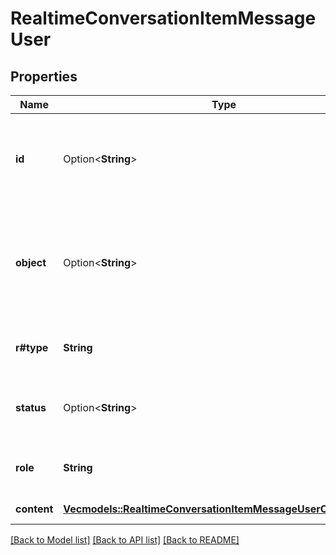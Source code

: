 # RealtimeConversationItemMessageUser

## Properties

Name | Type | Description | Notes
------------ | ------------- | ------------- | -------------
**id** | Option<**String**> | The unique ID of the item. This may be provided by the client or generated by the server. | [optional]
**object** | Option<**String**> | Identifier for the API object being returned - always `realtime.item`. Optional when creating a new item. | [optional]
**r#type** | **String** | The type of the item. Always `message`. | 
**status** | Option<**String**> | The status of the item. Has no effect on the conversation. | [optional]
**role** | **String** | The role of the message sender. Always `user`. | 
**content** | [**Vec<models::RealtimeConversationItemMessageUserContentInner>**](RealtimeConversationItemMessageUser_content_inner.md) | The content of the message. | 

[[Back to Model list]](../README.md#documentation-for-models) [[Back to API list]](../README.md#documentation-for-api-endpoints) [[Back to README]](../README.md)


